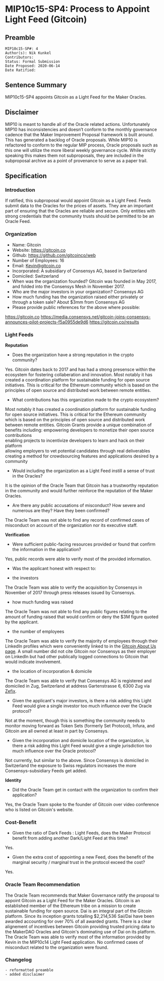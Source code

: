 # MIP10c15-SP4: Process to Appoint Light Feed (Gitcoin)

## Preamble

```
MIP10c15-SP#: 4
Author(s): Nik Kunkel
Contributors:
Status: Formal Submission
Date Proposed: 2020-06-14
Date Ratified:
```

## Sentence Summary
MIP10c15-SP4 appoints Gitcoin as a Light Feed for the Maker Oracles.

## Disclaimer
MIP10 is meant to handle all of the Oracle related actions. Unfortunately MIP10 has inconsistencies and doesn’t conform to the monthly governance cadence that the Maker Improvement Proposal framework is built around. This has generated a backlog of Oracle proposals. While MIP10 is refactored to conform to the regular MIP process, Oracle proposals such as this one will utilize the more liberal weekly governance cycle. While strictly speaking this makes them not subproposals, they are included in the subproposal archive as a point of provenance to serve as a paper trail.

## Specification

### Introduction

If ratified, this subproposal would appoint Gitcoin as a Light Feed. Feeds submit data to the Oracles for the prices of assets. They are an important part of ensuring that the Oracles are reliable and secure. Only entities with strong credentials that the community trusts should be permitted to be an Oracle Feed.

### Organization
- Name: Gitcoin
- Website: https://gitcoin.co
- Github: https://github.com/gitcoinco/web
- Number of Employees: 16
- Email: Kevin@gitcoin.co
- Incorporated: A subsidiary of Consensys AG, based in Switzerland
- Domiciled: Switzerland
- When was the organization founded?  Gitcoin was founded in May 2017, and folded into the Consensys Mesh in November 2017.
- Who are the major investors in your organization? Consensys AG
- How much funding has the organization raised either privately or through a token sale?  About $3mm from Consensys AG
- Please provide public references for the above where possible:

https://gitcoin.co
https://media.consensys.net/gitcoin-joins-consensys-announces-pilot-projects-f5a0955de9d6
https://gitcoin.co/results

### Light Feeds

**Reputation**

- Does the organization have a strong reputation in the crypto community?

Yes. Gitcoin dates back to 2017 and has had a strong presensce within the ecosystem for fostering collaberation and innovation. Most notably it has created a coordination platform for sustainable funding for open source initiatives. This is critical for the Ethereum community which is based on the principles of open source and distributed work between remote entities.

- What contributions has this organization made to the crypto ecosystem?

Most notably it has created a coordination platform for sustainable funding for open source initiatives. This is critical for the Ethereum community which is based on the principles of open source and distributed work between remote entities. Gitcoin Grants provide a unique combination of benefits including:
	empowering developers to monetize their open source contributions    
	enabling projects to incentivize developers to learn and hack on their platform    
	allowing employers to vet potential candidates through real deliverables    
	creating a method for crowdsourcing features and applications desired by a community     

- Would including the organization as a Light Feed instill a sense of trust in the Oracles?

It is the opinion of the Oracle Team that Gitcoin has a trustworthy reputation in the community and would further reinforce the reputation of the Maker Oracles.

- Are there any public accusations of misconduct? How severe and numerous are they? Have they been confirmed?

The Oracle Team was not able to find any record of confirmed cases of misconduct on account of the organization nor its executive staff.

**Verification**

- Were sufficient public-facing resources provided or found that confirm the information in the application?

Yes, public records were able to verify most of the provided information.

- Was the applicant honest with respect to:

- the investors

The Oracle Team was able to verify the acquisition by Consensys in November of 2017 through press releases issued by Consensys.

- how much funding was raised

The Oracle Team was not able to find any public figures relating to the amount of funding raised that would confirm or deny the $3M figure quoted by the applicant.

- the number of employees

The Oracle Team was able to verify the majority of employees through their LinkedIn profiles which were conveniently linked to in the [Gitcoin About Us page](https://gitcoin.co/about). A small number did not cite Gitcoin nor Consensys as their employer on LinkedIn but had other publically logged connections to Gitcoin that would indicate involvement.

- the location of incorporation & domicile

The Oracle Team was able to verify that Consensys AG is registered and domiciled in Zug, Switzerland at address Gartenstrasse 6, 6300 Zug via [Zefix](https://www.zefix.ch/en/search/entity/list/firm/1266173).

- Given the applicant's major investors, is there a risk adding this Light Feed would give a single investor too much influence over the Oracle protocol?

Not at the moment, though this is something the community needs to monitor moving forward as Token Sets (formerly Set Protocol), Infura, and Gitcoin are all owned at least in part by Consensys. 

- Given the incorporation and domicile location of the organization, is there a risk adding this Light Feed would give a single jurisdiction too much influence over the Oracle protocol?

Not currently, but similar to the above. Since Consensys is domiciled in Switzerland the exposure to Swiss regulators increases the more Consensys-subsidiary Feeds get added.

**Identity**

- Did the Oracle Team get in contact with the organization to confirm their application?

Yes, the Oracle Team spoke to the founder of Gitcoin over video conference who is listed on Gitcoin's website.

### Cost-Benefit

- Given the ratio of Dark Feeds : Light Feeds, does the Maker Protocol benefit from adding another Dark/Light Feed at this time?

Yes.

- Given the extra cost of appointing a new Feed, does the benefit of the marginal security / marginal trust in the protocol exceed the cost?

Yes.

### Oracle Team Recommendation

The Oracle Team recommends that Maker Governance ratify the proposal to appoint Gitcoin as a Light Feed for the Maker Oracles.
Gitcoin is an established member of the Ethereum tribe on a mission to create sustainable funding for open source. Dai is an integral part of the Gitcoin platform. Since its inception grants totalling $2,214,536 Sai/Dai have been awarded accounting for over 70% of all awarded grants. There is a clear alignement of incentives between Gitcoin providing trusted pricing data to the MakerDAO Oracles and Gitcoin's dominating use of Dai on its platform. The Oracle Team was able to verify most of the information provided by Kevin in the MIP10c14 Light Feed application. No confirmed cases of misconduct related to the organization were found.

### Changelog
	- reformatted preamble
	- added disclaimer